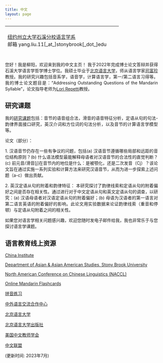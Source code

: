 ```yaml
---
title: 中文
layout: page
---
```


<table style="width: 750px; height: 100px;">
 <tr>
    <td>
     <br>
     <A HREF="https://linguistics.stonybrook.edu/">纽约州立大学石溪分校语言学系</A><BR>
     邮箱 yang.liu.11[_at_]stonybrook[_dot_]edu<BR>
      <br><br>

</td><td>
   </td>
    <td style="vertical-align: bottom;">
      <span onmouseover="image1.src=loadImage1.src;"
      onmouseout="image1.src=staticImage1.src;">
      </span>
   </td>
 </tr>
</table>

<p  style="text-align:justify"> 您好！我是柳阳，欢迎来到我的中文主页！
我于2022年完成博士论文答辩并获得石溪大学语言学哲学博士学位。我硕士毕业于<A HREF="https://www.blcu.edu.cn/">北京语言大学</A>，师从语言学家<A HREF="https://faculty.blcu.edu.cn/sifuzhen/zh_CN/index.htm">司富珍</A>教授。我的研究兴趣包括音系学，语音学，计算语言学，第一/第二语言习得等。我的博士论文题目是：“Addressing Outstanding Questions of the Mandarin Syllable”，论文指导老师为<A HREF="https://linguistics.stonybrook.edu/faculty/lori.repetti/index.php/">Lori Repetti</A>教授。
</p>

<h2>研究课题</h2>
<p  style="text-align:justify">
我的<A HREF="../projects">研究课题</A>包括：音节的语音组合法，滑音的语音特征分析，定语从句的句法-韵律界面接口研究，英汉介词和方位词的句法分析，以及音节的计算语言学模型等。

<p  style="text-align:justify"> 论文（部分）：
</p>
<p  style="text-align:justify"> 1. 
汉语音节仍存在一些有争议的问题，包括(a) 汉语音节遵循哪些局部和远距的音位结构原则？(b) 什么语法模型最能解释母语者对汉语音节的合法性的直觉判断？(c) 前元音/滑音[j]在音节内的地位是什么：是被颚化，还是二次发音（Cj）？该论文旨在通过实施一系列实验和计算方法来研究汉语音节，从而为进一步探索上述问题（a-c）做出贡献。
</p>
<p  style="text-align:justify"> 2.	英汉定语从句的附着和韵律特征：
本研究探讨了韵律线索和定语从句的附着偏好之间是否存在相关性。通过进行对于中文定语从句和英文定语从句的调查，以研究：(a) 汉语母语者对汉语定语从句的附着偏好；(b) 母语为汉语者的第一语言对第二语言英语的附着偏好的影响。此论文用实验数据来论证韵律线索（重音和停顿）与定语从句附着之间的相关性。
</p>

</p>
<p  style="text-align:justify">
如果您对语言学相关问题感兴趣，欢迎您随时发电子邮件给我，我也非常乐于与您探讨语言学课题。
</p>
<h2>语言教育线上资源</h2>
<p  style="text-align:justify">
<A HREF="https://www.chinainstitute.org/">China Institute</A> 
</p>
<p  style="text-align:justify">
<A HREF="https://www.stonybrook.edu/commcms/asianamerican/index.php">Department of Asian & Asian American Studies, Stony Brook University</A> 
</p>
<p  style="text-align:justify">
<A HREF="https://naccl.osu.edu/">North American Conference on Chinese Linguistics (NACCL)</A> 
</p>
<p  style="text-align:justify">
<A HREF="http://www.semanda.com/">Online Mandarin Flashcards</A> 
</p>
<p  style="text-align:justify">
<A HREF="http://pinyinpractice.com/wangzhi/">拼音练习</A> 
</p>
<p  style="text-align:justify">
<A HREF="http://www.chinese.cn/page/#/pcpage/mainpage">中外语言交流合作中心</A> 
</p>
<p  style="text-align:justify">
<A HREF="http://english.blcu.edu.cn/col/col9621/index.html">北京语言大学</A> 
</p>
<p  style="text-align:justify">
<A HREF="https://www.blcup.com/">北京语言大学出版社</A> 
</p>
<p  style="text-align:justify">
<A HREF="https://clta-us.org/">美国中文教师学会</A> 
</p>
<p  style="text-align:justify">
<A HREF="https://www.chineseplus.net/">中文联盟</A> 
</p> 
<p  style="text-align:justify">
(更新时间: 2023年7月) 
</p>
